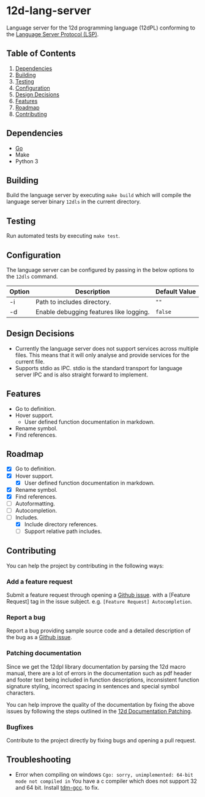 # 12d-lang-server

Language server for the 12d programming language (12dPL) conforming to the
[Language Server Protocol (LSP)](https://microsoft.github.io/language-server-protocol/specifications/lsp/3.17/specification/).

## Table of Contents

1. [Dependencies](#dependencies)
2. [Building](#building)
3. [Testing](#testing)
4. [Configuration](#configuration)
5. [Design Decisions](#design-decisions)
6. [Features](#features)
7. [Roadmap](#roadmap)
8. [Contributing](#contributing)

## Dependencies

- [Go](https://go.dev/)
- Make
- Python 3

## Building

Build the language server by executing `make build` which will compile the
language server binary `12dls` in the current directory.

## Testing

Run automated tests by executing `make test`.

## Configuration

The language server can be configured by passing in the below options to the
`12dls` command.

| Option | Description                             | Default Value |
| ------ | --------------------------------------- | ------------- |
| -i     | Path to includes directory.             | `""`          |
| -d     | Enable debugging features like logging. | `false`       |

## Design Decisions

- Currently the language server does not support services across multiple files.
  This means that it will only analyse and provide services for the current file.
- Supports stdio as IPC. stdio is the standard transport for language server IPC
  and is also straight forward to implement.

## Features

- Go to definition.
- Hover support.
  - User defined function documentation in markdown.
- Rename symbol.
- Find references.

## Roadmap

- [x] Go to definition.
- [x] Hover support.
  - [x] User defined function documentation in markdown.
- [x] Rename symbol.
- [x] Find references.
- [ ] Autoformatting.
- [ ] Autocompletion.
- [ ] Includes.
  - [x] Include directory references.
  - [ ] Support relative path includes.

## Contributing

You can help the project by contributing in the following ways:

### Add a feature request

Submit a feature request through opening a [Github issue](https://github.com/kelly-lin/12d-lang-server/issues).
with a [Feature Request] tag in the issue subject. e.g. `[Feature Request]
Autocompletion`.

### Report a bug

Report a bug providing sample source code and a detailed description of the bug
as a [Github issue](https://github.com/kelly-lin/12d-lang-server/issues).

### Patching documentation

Since we get the 12dpl library documentation by parsing the 12d macro manual,
there are a lot of errors in the documentation such as pdf header and footer
text being included in function descriptions, inconsistent function signature
styling, incorrect spacing in sentences and special symbol characters.

You can help improve the quality of the documentation by fixing the above issues
by following the steps outlined in the [12d Documentation
Patching](./doc/4dm/README.md).

### Bugfixes

Contribute to the project directly by fixing bugs and opening a pull request.

## Troubleshooting

- Error when compiling on windows `Cgo: sorry, unimplemented: 64-bit mode not
compiled in`
  You have a c compiler which does not support 32 and 64 bit. Install [tdm-gcc](https://jmeubank.github.io/tdm-gcc/).
  to fix.
